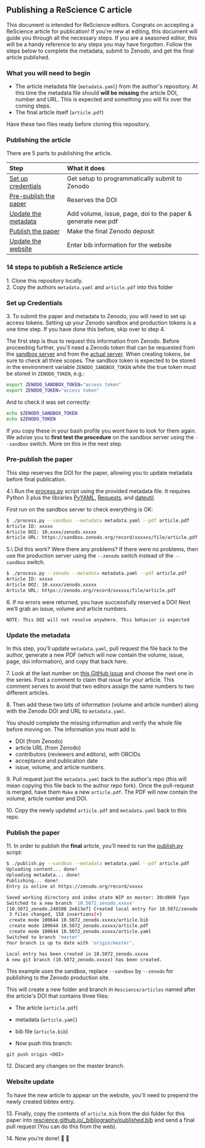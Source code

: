 ## Publishing a ReScience C article

This document is intended for ReScience editors. Congrats on accepting a ReScience article for publication! If you're new at editing, this document will guide you through all the necessary steps. If you are a seasoned editor, this will be a handy reference to any steps you may have forgotten. Follow the steps below to complete the metadata, submit to Zenodo, and get the final article published.

### What you will need to begin
- The article metadata file (`metadata.yaml`) from the author's repository.   At this time the metadata file should **will be missing** the article DOI, number and URL.  This is expected and something you will fix over the coming steps.
- The final article itself (`article.pdf`)

Have these two files ready before cloning this repository. 

### Publishing the article

There are 5 parts to publishing the article. 

| Step | What it does |
|:--|:--|
| [Set up credentials](#set-up-credentials)  | Get setup to programmatically submit to Zenodo |
| [Pre-publish the paper](#pre-publish-the-paper) | Reserves the DOI  |
| [Update the metadata](#update-the-metadata) | Add volume, issue, page, doi to the paper & generate new pdf |
| [Publish the paper](#publish-the-paper) | Make the final Zenodo deposit |
| [Update the website](#website-update) | Enter bib information for the website  |



### 14 steps to publish a ReScience article

1\. Clone this repository locally.  
2\. Copy the authors `metadata.yaml` and `article.pdf` into this folder

### Set up Credentials

3\. To submit the paper and metadata to Zenodo, you will need to set up access tokens. Setting up your Zenodo sandbox and production tokens is a one time step. If you have done this before, skip over to step 4.

The first step is thus to request this information from Zenodo. Before
proceeding further, you'll need a Zenodo token that can be requested from the
[sandbox
server](https://sandbox.zenodo.org/account/settings/applications/tokens/new/)
and from the [actual
server](https://zenodo.org/account/settings/applications/tokens/new/). When creating tokens, be sure to check all three scopes.
The sandbox token is expected to be stored in the environment variable
`ZENODO_SANDBOX_TOKEN` while the true token must be stored in `ZENODO_TOKEN`, e.g.:
```bash
export ZENODO_SANDBOX_TOKEN="access token"
export ZENODO_TOKEN="access token"
```
And to check it was set correctly:
```bash
echo $ZENODO_SANDBOX_TOKEN
echo $ZENODO_TOKEN
```
If you copy these in your bash profile you wont have to look for them again. We advise you to **first test the procedure** on the sandbox server using the `--sandbox` switch. More on this in the next step.


### Pre-publish the paper

This step reserves the DOI for the paper, allowing you to update metadata before final publication. 

4.\ Run the [process.py](process.py) script using the provided metadata
file. It requires Python 3 plus the libraries [PyYAML](https://pyyaml.org/), [Requests](https://requests.kennethreitz.org/), and [dateutil](https://dateutil.readthedocs.io/en/stable/).

First run on the sandbox server to check everything is OK:

```bash
$ ./process.py --sandbox --metadata metadata.yaml --pdf article.pdf
Article ID: xxxxx
Article DOI: 10.xxxx/zenodo.xxxxx
Article URL: https://sandbox.zenodo.org/record/xxxxxx/file/article.pdf
```

5.\ Did this work? Were there any problems? If there were no problems, then use the production server using the `--zenodo` switch instead of the `--sandbox` switch.

```bash
$ ./process.py --zenodo --metadata metadata.yaml --pdf article.pdf
Article ID: xxxxx
Article DOI: 10.xxxx/zenodo.xxxxx
Article URL: https://zenodo.org/record/xxxxxx/file/article.pdf
```

6\. If no errors were returned, you have successfully reserved a DOI! Next we’ll grab an issue, volume and article numbers.

```
NOTE: This DOI will not resolve anywhere. This behavior is expected
```

### Update the metadata

In this step, you'll update `metadata.yaml`, pull request the file back to the author, generate a new PDF (which will now contain the volume, issue, page, doi information), and copy that back here.

7\. Look at the last number on  [this GitHub issue](https://github.com/ReScience/ReScience/issues/48) and choose the next one in the series. Post a comment to claim that issue for your article. This comment
serves to avoid that two editors assign the same numbers to two
different articles.

8\. Then add these two bits of information (volume and article number) along with the Zenodo DOI and URL to `metadata.yaml`. 

You should complete the missing information and verify the whole file before moving on. The information you must add is:
  - DOI (from Zenodo)
  - article URL (from Zenodo)
  - contributors (reviewers and editors), with ORCIDs
  - acceptance and publication date
  - issue, volume, and article numbers.

9\.  Pull request just the `metadata.yaml` back to the author's repo (this will mean copying this file back to the author repo fork). Once the pull-request is merged, have them `Make` a new `article.pdf`. The PDF will now contain the volume, article number and DOI.

10\. Copy the newly updated `article.pdf` and `metadata.yaml` back to this repo.

  
### Publish the paper

11\. In order to publish the **final** article, you'll need to run the
[publish.py](publish.py) script:

```bash
$ ./publish.py --sandbox --metadata metadata.yaml --pdf article.pdf
Uploading content... done!
Uploading metadata... done!
Publishing... done!
Entry is online at https://zenodo.org/record/xxxxx

Saved working directory and index state WIP on master: 30cd860 Typo
Switched to a new branch '10.5072_zenodo.xxxxx'
[10.5072_zenodo.248588 2e613e7] Created local entry for 10.5072/zenodo.xxxxx
 3 files changed, 158 insertions(+)
 create mode 100644 10.5072_zenodo.xxxxx/article.bib
 create mode 100644 10.5072_zenodo.xxxxx/article.pdf
 create mode 100644 10.5072_zenodo.xxxxx/article.yaml
Switched to branch 'master'
Your branch is up to date with 'origin/master'.

Local entry has been created in 10.5072_zenodo.xxxxx
A new git branch (10.5072_zenodo.xxxxx) has been created.
```

This example uses the sandbox, replace `--sandbox` by `--zenodo` for
publishing to the Zenodo production site. 

This will create a new folder and branch in `Rescience/articles` named after the article's DOI that contains three files:
  - The article (`article.pdf`)
  - metadata (`article.yaml`)
  - bib file (`article.bib`)

- Now push this branch:

```
git push origin <DOI>
```


12\. Discard any changes on the master branch.

### Website update

To have the new article to appear on the website, you'll need to prepend the newly created bibtex entry.

13\. Finally, copy the contents of `article.bib` from the doi folder for this paper into [rescience.github.io/_bibliography/published.bib](https://github.com/ReScience/rescience.github.io/blob/sources/_bibliography/published.bib) and send a final pull request (You can do this from the web). 

14\. Now you’re done! 🎉 🚀
